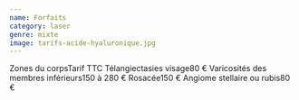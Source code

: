 ```yaml
---
name: Forfaits
category: laser
genre: mixte
image: tarifs-acide-hyaluronique.jpg
---
```

<div class="grid grid-cols-2 gap-4 sm:text-base text-sm max-w-[850px] text-center border border-black px-6 sm:px-12 py-8 mx-auto mb-12">
<span class="font-bold text-left">Zones du corps</span><span class="font-bold text-right">Tarif TTC</span>
<span class="text-left">Télangiectasies visage</span><span class="text-right">80 €</span>
<span class="text-left">Varicosités des membres inférieurs</span><span class="text-right">150 à 280 €</span>
<span class="text-left">Rosacée</span><span class="text-right">150 €</span>
<span class="text-left">Angiome stellaire ou rubis</span><span class="text-right">80 €</span>
</div>
